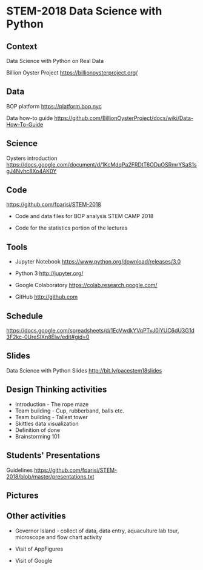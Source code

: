 # STEM-2018 Data Science with Python

## Context

Data Science with Python on Real Data

Billion Oyster Project https://billionoysterproject.org/

## Data

BOP platform https://platform.bop.nyc

Data how-to guide https://github.com/BillionOysterProject/docs/wiki/Data-How-To-Guide

## Science

Oysters introduction https://docs.google.com/document/d/1KcMdqPa2FRDtT6ODuOSRmrYSaS1sgJ4Nvhc8Xo4AK0Y

## Code

https://github.com/fparisi/STEM-2018

* Code and data files for BOP analysis STEM CAMP 2018

* Code for the statistics portion of the lectures

## Tools

* Jupyter Notebook https://www.python.org/download/releases/3.0

* Python 3 http://jupyter.org/

* Google Colaboratory https://colab.research.google.com/

* GitHub http://github.com

## Schedule

https://docs.google.com/spreadsheets/d/1EcVwdkYVqPTvJ0lYUC6dU3G1d3F2kc-0UreSlXn8Elw/edit#gid=0

## Slides

Data Science with Python Slides http://bit.ly/pacestem18slides

## Design Thinking activities

* Introduction - The rope maze
* Team building - Cup, rubberband, balls etc.
* Team building - Tallest tower
* Skittles data visualization
* Definition of done
* Brainstorming 101

## Students' Presentations

Guidelines https://github.com/fparisi/STEM-2018/blob/master/presentations.txt

## Pictures

## Other activities

* Governor Island - collect of data, data entry, aquaculture lab tour, microscope and flow chart activity

* Visit of AppFigures

* Visit of Google

